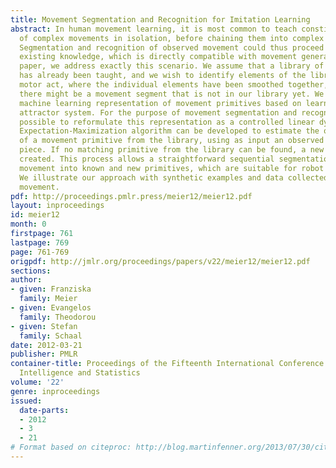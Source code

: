 ```yaml
---
title: Movement Segmentation and Recognition for Imitation Learning
abstract: In human movement learning, it is most common to teach constituent elements
  of complex movements in isolation, before chaining them into complex movements.
  Segmentation and recognition of observed movement could thus proceed out of this
  existing knowledge, which is directly compatible with movement generation. In this
  paper, we address exactly this scenario. We assume that a library of movement primitives
  has already been taught, and we wish to identify elements of the library in a complex
  motor act, where the individual elements have been smoothed together, and, occasionally,
  there might be a movement segment that is not in our library yet. We employ a flexible
  machine learning representation of movement primitives based on learnable nonlinear
  attractor system. For the purpose of movement segmentation and recognition, it is
  possible to reformulate this representation as a controlled linear dynamical system.  An
  Expectation-Maximization algorithm can be developed to estimate the open parameters
  of a movement primitive from the library, using as input an observed trajectory
  piece. If no matching primitive from the library can be found, a new primitive is
  created. This process allows a straightforward sequential segmentation of observed
  movement into known and new primitives, which are suitable for robot imitation learning.
  We illustrate our approach with synthetic examples and data collected from human
  movement.
pdf: http://proceedings.pmlr.press/meier12/meier12.pdf
layout: inproceedings
id: meier12
month: 0
firstpage: 761
lastpage: 769
page: 761-769
origpdf: http://jmlr.org/proceedings/papers/v22/meier12/meier12.pdf
sections: 
author:
- given: Franziska
  family: Meier
- given: Evangelos
  family: Theodorou
- given: Stefan
  family: Schaal
date: 2012-03-21
publisher: PMLR
container-title: Proceedings of the Fifteenth International Conference on Artificial
  Intelligence and Statistics
volume: '22'
genre: inproceedings
issued:
  date-parts:
  - 2012
  - 3
  - 21
# Format based on citeproc: http://blog.martinfenner.org/2013/07/30/citeproc-yaml-for-bibliographies/
---
```

